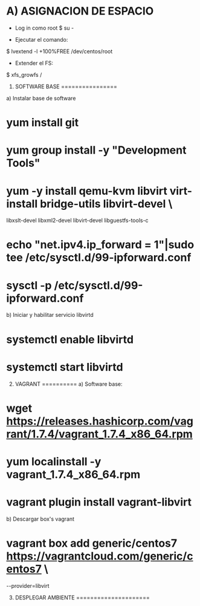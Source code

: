 

A) ASIGNACION DE ESPACIO
========================

* Log in como root
 $ su -

* Ejecutar el comando:

 $ lvextend -l +100%FREE /dev/centos/root

* Extender el FS:

 $ xfs_growfs /

1) SOFTWARE BASE
================

a) Instalar base de software

 # yum install git

 # yum group install -y "Development Tools"

 #  yum  -y install  qemu-kvm  libvirt virt-install bridge-utils  libvirt-devel \
libxslt-devel libxml2-devel libvirt-devel libguestfs-tools-c

 # echo "net.ipv4.ip_forward = 1"|sudo tee /etc/sysctl.d/99-ipforward.conf

 # sysctl -p /etc/sysctl.d/99-ipforward.conf

b) Iniciar y habilitar servicio libvirtd

 # systemctl enable libvirtd
 # systemctl start libvirtd


2) VAGRANT
==========
a) Software base:

 # wget https://releases.hashicorp.com/vagrant/1.7.4/vagrant_1.7.4_x86_64.rpm
 # yum localinstall -y vagrant_1.7.4_x86_64.rpm
 # vagrant plugin install vagrant-libvirt

b) Descargar box's vagrant

 # vagrant  box  add generic/centos7 https://vagrantcloud.com/generic/centos7 \
   --provider=libvirt
   

3) DESPLEGAR AMBIENTE
=====================


